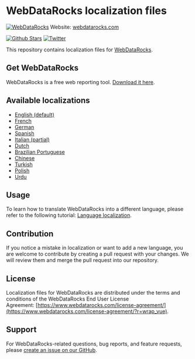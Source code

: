 # WebDataRocks localization files
[![WebDataRocks](https://cdn.webdatarocks.com/readmes/main.png)](https://www.webdatarocks.com/)
Website: [webdatarocks.com](https://www.webdatarocks.com/)

[![Github Stars](https://img.shields.io/github/stars/webdatarocks?style=social)](https://github.com/webdatarocks) [![Twitter](https://img.shields.io/twitter/follow/WebDataRocks?style=social)](https://twitter.com/WebDataRocks)

This repository contains localization files for [WebDataRocks](https://www.webdatarocks.com/).

## Get WebDataRocks

WebDataRocks is a free web reporting tool. [Download it here](https://www.webdatarocks.com/doc/how-to-start-online-reporting/).

## Available localizations

- [English (default)](/en.json)
- [French](/fr.json)
- [German](/de.json)
- [Spanish](/es.json)
- [Italian (partial)](/it.json)
- [Dutch](/nl.json)
- [Brazilian Portuguese](/pr.json)
- [Chinese](/zh.json)
- [Turkish](/tr.json)
- [Polish](/pl.json)
- [Urdu](ur.json)

## Usage

To learn how to translate WebDataRocks into a different language, please refer to the following tutorial: [Language localization](https://www.webdatarocks.com/doc/language-localization/).

## Contribution

If you notice a mistake in localization or want to add a new language, you are welcome to contribute by creating a pull request with your changes. We will review them and merge the pull request into our repository.

## License

Localization files for WebDataRocks are distributed under the terms and conditions of the WebDataRocks End User License Agreement: [https://www.webdatarocks.com/license-agreement/](https://www.webdatarocks.com/license-agreement/?r=wrap_vue).

## Support

For WebDataRocks-related questions, bug reports, and feature requests, please [create an issue on our GitHub](https://github.com/WebDataRocks/web-pivot-table/issues).
